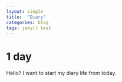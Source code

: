 ```yaml
---
layout: single
title:  "Diary"
categories: blog
tags: jekyll test 
---
```


# 1 day
Hello? I want to start my diary life from today.